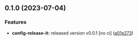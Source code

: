 

## 0.1.0 (2023-07-04)


### Features

* **config-release-it:** released version v0.0.1 [no ci] ([a01e273](https://github.com/airwaycai/monorepo-release-it/commit/a01e273c140fc2e8b31b7879529006c06da00f44))